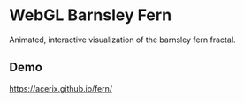 # WebGL Barnsley Fern
Animated, interactive visualization of the barnsley fern fractal.

## Demo
https://acerix.github.io/fern/
